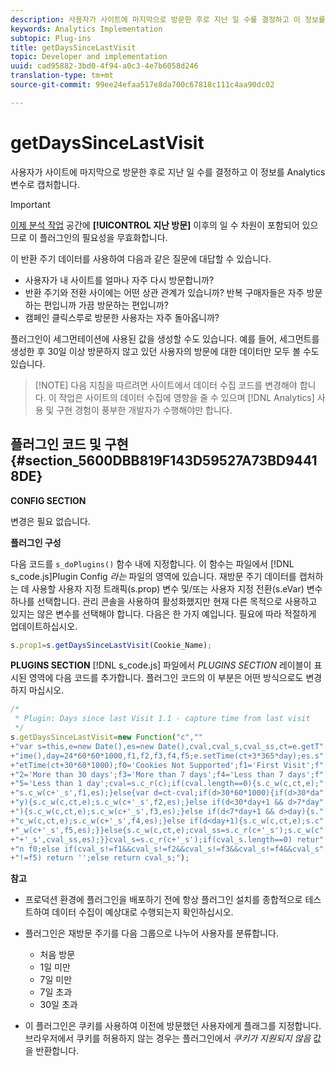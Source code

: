```yaml
---
description: 사용자가 사이트에 마지막으로 방문한 후로 지난 일 수를 결정하고 이 정보를 Analytics 변수로 캡처합니다.
keywords: Analytics Implementation
subtopic: Plug-ins
title: getDaysSinceLastVisit
topic: Developer and implementation
uuid: cad95882-3bd0-4f94-a0c3-4e7b6058d246
translation-type: tm+mt
source-git-commit: 99ee24efaa517e8da700c67818c111c4aa90dc02

---
```



# getDaysSinceLastVisit

사용자가 사이트에 마지막으로 방문한 후로 지난 일 수를 결정하고 이 정보를 Analytics 변수로 캡처합니다.

>[!IMPORTANT]
>
>[이제 분석 작업](https://marketing.adobe.com/resources/help/en_US/analytics/analysis-workspace/) 공간에 **[!UICONTROL 지난 방문]** 이후의 일 수 차원이 포함되어 있으므로 이 플러그인의 필요성을 무효화합니다.

이 반환 주기 데이터를 사용하여 다음과 같은 질문에 대답할 수 있습니다.

* 사용자가 내 사이트를 얼마나 자주 다시 방문합니까?
* 반환 주기와 전환 사이에는 어떤 상관 관계가 있습니까? 반복 구매자들은 자주 방문하는 편입니까 가끔 방문하는 편입니까?
* 캠페인 클릭스루로 방문한 사용자는 자주 돌아옵니까?

플러그인이 세그먼테이션에 사용된 값을 생성할 수도 있습니다. 예를 들어, 세그먼트를 생성한 후 30일 이상 방문하지 않고 있던 사용자의 방문에 대한 데이터만 모두 볼 수도 있습니다.

> [!NOTE] 다음 지침을 따르려면 사이트에서 데이터 수집 코드를 변경해야 합니다. 이 작업은 사이트의 데이터 수집에 영향을 줄 수 있으며 [!DNL Analytics] 사용 및 구현 경험이 풍부한 개발자가 수행해야만 합니다.

## 플러그인 코드 및 구현 {#section_5600DBB819F143D59527A73BD94418DE}

**CONFIG SECTION**

변경은 필요 없습니다.

**플러그인 구성**

다음 코드를 `s_doPlugins()` 함수 내에 지정합니다. 이 함수는 파일에서 [!DNL s_code.js]Plugin Config *라는* 파일의 영역에 있습니다. 재방문 주기 데이터를 캡처하는 데 사용할 사용자 지정 트래픽(s.prop) 변수 및/또는 사용자 지정 전환(s.eVar) 변수 하나를 선택합니다. 관리 콘솔을 사용하여 활성화했지만 현재 다른 목적으로 사용하고 있지는 않은 변수를 선택해야 합니다. 다음은 한 가지 예입니다. 필요에 따라 적절하게 업데이트하십시오.

```js
s.prop1=s.getDaysSinceLastVisit(Cookie_Name);
```

**PLUGINS SECTION**
[!DNL s_code.js] 파일에서 *PLUGINS SECTION* 레이블이 표시된 영역에 다음 코드를 추가합니다. 플러그인 코드의 이 부분은 어떤 방식으로도 변경하지 마십시오.

```js
/* 
 * Plugin: Days since last Visit 1.1 - capture time from last visit 
 */ 
s.getDaysSinceLastVisit=new Function("c","" 
+"var s=this,e=new Date(),es=new Date(),cval,cval_s,cval_ss,ct=e.getT" 
+"ime(),day=24*60*60*1000,f1,f2,f3,f4,f5;e.setTime(ct+3*365*day);es.s" 
+"etTime(ct+30*60*1000);f0='Cookies Not Supported';f1='First Visit';f" 
+"2='More than 30 days';f3='More than 7 days';f4='Less than 7 days';f" 
+"5='Less than 1 day';cval=s.c_r(c);if(cval.length==0){s.c_w(c,ct,e);" 
+"s.c_w(c+'_s',f1,es);}else{var d=ct-cval;if(d>30*60*1000){if(d>30*da" 
+"y){s.c_w(c,ct,e);s.c_w(c+'_s',f2,es);}else if(d<30*day+1 && d>7*day" 
+"){s.c_w(c,ct,e);s.c_w(c+'_s',f3,es);}else if(d<7*day+1 && d>day){s." 
+"c_w(c,ct,e);s.c_w(c+'_s',f4,es);}else if(d<day+1){s.c_w(c,ct,e);s.c" 
+"_w(c+'_s',f5,es);}}else{s.c_w(c,ct,e);cval_ss=s.c_r(c+'_s');s.c_w(c" 
+"+'_s',cval_ss,es);}}cval_s=s.c_r(c+'_s');if(cval_s.length==0) retur" 
+"n f0;else if(cval_s!=f1&&cval_s!=f2&&cval_s!=f3&&cval_s!=f4&&cval_s" 
+"!=f5) return '';else return cval_s;");
```

**참고**

* 프로덕션 환경에 플러그인을 배포하기 전에 항상 플러그인 설치를 종합적으로 테스트하여 데이터 수집이 예상대로 수행되는지 확인하십시오.
* 플러그인은 재방문 주기를 다음 그룹으로 나누어 사용자를 분류합니다.

   * 처음 방문
   * 1일 미만
   * 7일 미만
   * 7일 초과
   * 30일 초과

* 이 플러그인은 쿠키를 사용하여 이전에 방문했던 사용자에게 플래그를 지정합니다. 브라우저에서 쿠키를 허용하지 않는 경우는 플러그인에서 *쿠키가 지원되지 않음* 값을 반환합니다.

